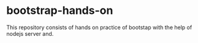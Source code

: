 # bootstrap-hands-on

This repository consists of hands on practice of bootstap with the help of nodejs server and.
